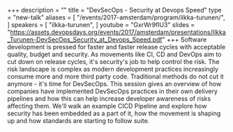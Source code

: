 +++
description = ""
title = "DevSecOps - Security at Devops Speed"
type = "new-talk"
aliases = [
        "/events/2017-amsterdam/program/ilkka-turunen/",
]
speakers = [
        "ilkka-turunen",
]
youtube = "GxrWr9flU3"
slides = "https://assets.devopsdays.org/events/2017/amsterdam/presentations/Ilkka_Turunen-DevSecOps_Security_at_Devops_Speed.pdf"
+++
Software development is pressed for faster and faster release cycles with acceptable quality, budget and security. As movements like CI, CD and DevOps aim to cut down on release cycles, it's security's job to help control the risk. The risk landscape is complex as modern development practices increasingly consume more and more third party code. Traditional methods do not cut it anymore - it's time for DevSecOps. This session gives an overview of how companies have implemented DevSecOps practices in their own delivery pipelines and how this can help increase developer awareness of risks affecting them. We'll walk an example CICD Pipeline and explore how security has been embedded as a part of it, how the movement is shaping up and how standards are starting to follow suite.
